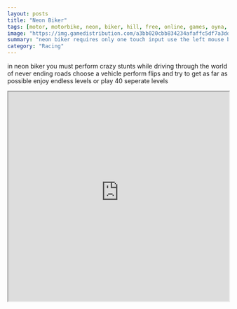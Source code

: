 ```yaml
---
layout: posts
title: "Neon Biker"
tags: [motor, motorbike, neon, biker, hill, free, online, games, oyna, game, free, games, play, play, games]
image: "https://img.gamedistribution.com/a3bb020cbb834234afaffc5df7a3dd0c.jpg"
summary: "neon biker requires only one touch input use the left mouse button to drive or use the arrows on your keyboard  free online games oyna game free games play play games"
category: "Racing"
---
```


in neon biker you must perform crazy stunts while driving through the world of never ending roads choose a vehicle perform flips and try to get as far as possible enjoy endless levels or play 40 seperate levels

<iframe width="100%" height="480px;" src="https://html5.gamedistribution.com/a3bb020cbb834234afaffc5df7a3dd0c/"></iframe>
